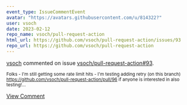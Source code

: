 ```yaml
---
event_type: IssueCommentEvent
avatar: "https://avatars.githubusercontent.com/u/814322?"
user: vsoch
date: 2023-02-12
repo_name: vsoch/pull-request-action
html_url: https://github.com/vsoch/pull-request-action/issues/93
repo_url: https://github.com/vsoch/pull-request-action
---
```


<a href='https://github.com/vsoch' target='_blank'>vsoch</a> commented on issue <a href='https://github.com/vsoch/pull-request-action/issues/93' target='_blank'>vsoch/pull-request-action#93</a>.

<small>Folks - I'm still getting some rate limit hits - I'm testing adding retry (on this branch) https://github.com/vsoch/pull-request-action/pull/96 if anyone is interested in also testing!...</small>

<a href='https://github.com/vsoch/pull-request-action/issues/93' target='_blank'>View Comment</a>